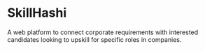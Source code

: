 # SkillHashi

A web platform to connect corporate requirements with interested candidates looking to upskill for specific roles in companies.
